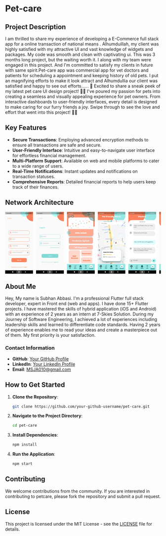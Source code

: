 # Pet-care

## Project Description

I am thrilled to share my experience of developing a E-Commerce full stack app for a online transaction of national means . Alhumduillah, my client was highly satisfied with my attractive UI and vast knowledge of widgets and packages. My code was smooth and clean with captivating ui. This was 3 months long project, but the waiting worth it. I along with my team  were engaged in this project. And I'm committed to satisfy my clients in future with same spirit.Pet-care app was commercial app for vet doctors and patients for scheduling a appointment and keeping history of old pets. I put an magnifying efforts to make it look attract and Alhumdullia our client was satisfied and happy to see out efforts......
🐾 Excited to share a sneak peek of my latest pet care UI design project! 🐶🐱 I've poured my passion for pets into creating a seamless and visually appealing experience for pet owners. From interactive dashboards to user-friendly interfaces, every detail is designed to make caring for our furry friends a joy. Swipe through to see the love and effort that went into this project! 🐾✨

## Key Features

- **Secure Transactions**: Employing advanced encryption methods to ensure all transactions are safe and secure.
- **User-Friendly Interface**: Intuitive and easy-to-navigate user interface for effortless financial management.
- **Multi-Platform Support**: Available on web and mobile platforms to cater to a wide range of users.
- **Real-Time Notifications**: Instant updates and notifications on transaction statuses.
- **Comprehensive Reports**: Detailed financial reports to help users keep track of their finances.

## Network Architecture

<div style="overflow-x: auto; white-space: nowrap; display: flex; justify-content: flex-start;">
  <img src="https://github.com/SJA0010/petcare/blob/main/IMG-20240707-WA0026.jpg" alt="Network Image 1" style="width: auto; height: 200px; margin-right: 10px;">
  <img src="https://github.com/SJA0010/petcare/blob/main/IMG-20240707-WA0027.jpg" alt="Network Image 2" style="width: auto; height: 200px; margin-right: 10px;">
  <img src="https://github.com/SJA0010/petcare/blob/main/IMG-20240707-WA0028.jpg" alt="Network Image 3" style="width: auto; height: 200px; margin-right: 10px;">
  <img src="https://github.com/SJA0010/petcare/blob/main/IMG-20240707-WA0029.jpg" alt="Network Image 4" style="width: auto; height: 200px; margin-right: 10px;">
  <img src="https://github.com/SJA0010/petcare/blob/main/IMG-20240707-WA0030.jpg" alt="Network Image 5" style="width: auto; height: 200px; margin-right: 10px;">
  <img src="https://github.com/SJA0010/petcare/blob/main/IMG-20240707-WA0031.jpg" alt="Network Image 6" style="width: auto; height: 200px; margin-right: 10px;">
  <img src="https://github.com/SJA0010/petcare/blob/main/IMG-20240707-WA0032.jpg" alt="Network Image 7" style="width: auto; height: 200px; margin-right: 10px;">
  <img src="https://github.com/SJA0010/petcare/blob/main/IMG-20240707-WA0033.jpg" alt="Network Image 8" style="width: auto; height: 200px; margin-right: 10px;">
  <img src="https://github.com/SJA0010/petcare/blob/main/IMG-20240707-WA0034.jpg" alt="Network Image 9" style="width: auto; height: 200px; margin-right: 10px;">
  <img src="https://github.com/SJA0010/petcare/blob/main/IMG-20240707-WA0035.jpg" alt="Network Image 10" style="width: auto; height: 200px; margin-right: 10px;">
</div>

## About Me

Hey, My name is Subhan Abbasi. I'm a professional Flutter full stack developer, expert in Front end (web and apps). I have done 15+ Flutter projects. I have mastered the skills of hybrid application (iOS and Android) with an experience of 2 years as an intern at 7-Skies Solution. During my Journey of Software Engineering, I achieved a lot of experiences including leadership skills and learned to differentiate code standards. Having 2 years of experience enables me to read your ideas and create a masterpiece out of them. My first priority is your satisfaction. 

### Contact Information

- **GitHub**: [Your GitHub Profile](https://github.com/SJA0010)
- **LinkedIn**: [Your LinkedIn Profile](https://linkedin.com/in/subhan-abbasi-03b01b252)
- **Email**: [MSJA010@gmail.com](mailto:MSJA010@gmail.com)

## How to Get Started

1. **Clone the Repository**:
    ```bash
    git clone https://github.com/your-github-username/pet-care.git
    ```

2. **Navigate to the Project Directory**:
    ```bash
    cd pet-care
    ```

3. **Install Dependencies**:
    ```bash
    npm install
    ```

4. **Run the Application**:
    ```bash
    npm start
    ```

## Contributing

We welcome contributions from the community. If you are interested in contributing to petcare, please fork the repository and submit a pull request.

## License

This project is licensed under the MIT License - see the [LICENSE](LICENSE) file for details.
